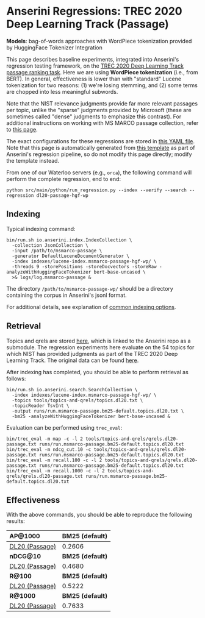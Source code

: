 # Anserini Regressions: TREC 2020 Deep Learning Track (Passage)

**Models**: bag-of-words approaches with WordPiece tokenization provided by HuggingFace Tokenizer Integration

This page describes baseline experiments, integrated into Anserini's regression testing framework, on the [TREC 2020 Deep Learning Track passage ranking task](https://trec.nist.gov/data/deep2020.html).
Here we are using **WordPiece tokenization** (i.e., from BERT).
In general, effectiveness is lower than with "standard" Lucene tokenization for two reasons: (1) we're losing stemming, and (2) some terms are chopped into less meaningful subwords.

Note that the NIST relevance judgments provide far more relevant passages per topic, unlike the "sparse" judgments provided by Microsoft (these are sometimes called "dense" judgments to emphasize this contrast).
For additional instructions on working with MS MARCO passage collection, refer to [this page](../../docs/experiments-msmarco-passage.md).

The exact configurations for these regressions are stored in [this YAML file](../../src/main/resources/regression/dl20-passage-hgf-wp.yaml).
Note that this page is automatically generated from [this template](../../src/main/resources/docgen/templates/dl20-passage-hgf-wp.template) as part of Anserini's regression pipeline, so do not modify this page directly; modify the template instead.

From one of our Waterloo servers (e.g., `orca`), the following command will perform the complete regression, end to end:

```
python src/main/python/run_regression.py --index --verify --search --regression dl20-passage-hgf-wp
```

## Indexing

Typical indexing command:

```
bin/run.sh io.anserini.index.IndexCollection \
  -collection JsonCollection \
  -input /path/to/msmarco-passage \
  -generator DefaultLuceneDocumentGenerator \
  -index indexes/lucene-index.msmarco-passage-hgf-wp/ \
  -threads 9 -storePositions -storeDocvectors -storeRaw -analyzeWithHuggingFaceTokenizer bert-base-uncased \
  >& logs/log.msmarco-passage &
```

The directory `/path/to/msmarco-passage-wp/` should be a directory containing the corpus in Anserini's jsonl format.

For additional details, see explanation of [common indexing options](../../docs/common-indexing-options.md).

## Retrieval

Topics and qrels are stored [here](https://github.com/castorini/anserini-tools/tree/master/topics-and-qrels), which is linked to the Anserini repo as a submodule.
The regression experiments here evaluate on the 54 topics for which NIST has provided judgments as part of the TREC 2020 Deep Learning Track.
The original data can be found [here](https://trec.nist.gov/data/deep2020.html).

After indexing has completed, you should be able to perform retrieval as follows:

```
bin/run.sh io.anserini.search.SearchCollection \
  -index indexes/lucene-index.msmarco-passage-hgf-wp/ \
  -topics tools/topics-and-qrels/topics.dl20.txt \
  -topicReader TsvInt \
  -output runs/run.msmarco-passage.bm25-default.topics.dl20.txt \
  -bm25 -analyzeWithHuggingFaceTokenizer bert-base-uncased &
```

Evaluation can be performed using `trec_eval`:

```
bin/trec_eval -m map -c -l 2 tools/topics-and-qrels/qrels.dl20-passage.txt runs/run.msmarco-passage.bm25-default.topics.dl20.txt
bin/trec_eval -m ndcg_cut.10 -c tools/topics-and-qrels/qrels.dl20-passage.txt runs/run.msmarco-passage.bm25-default.topics.dl20.txt
bin/trec_eval -m recall.100 -c -l 2 tools/topics-and-qrels/qrels.dl20-passage.txt runs/run.msmarco-passage.bm25-default.topics.dl20.txt
bin/trec_eval -m recall.1000 -c -l 2 tools/topics-and-qrels/qrels.dl20-passage.txt runs/run.msmarco-passage.bm25-default.topics.dl20.txt
```

## Effectiveness

With the above commands, you should be able to reproduce the following results:

| **AP@1000**                                                                                                  | **BM25 (default)**|
|:-------------------------------------------------------------------------------------------------------------|-----------|
| [DL20 (Passage)](https://trec.nist.gov/data/deep2020.html)                                                   | 0.2606    |
| **nDCG@10**                                                                                                  | **BM25 (default)**|
| [DL20 (Passage)](https://trec.nist.gov/data/deep2020.html)                                                   | 0.4680    |
| **R@100**                                                                                                    | **BM25 (default)**|
| [DL20 (Passage)](https://trec.nist.gov/data/deep2020.html)                                                   | 0.5222    |
| **R@1000**                                                                                                   | **BM25 (default)**|
| [DL20 (Passage)](https://trec.nist.gov/data/deep2020.html)                                                   | 0.7633    |
